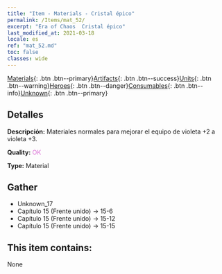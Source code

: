 ```yaml
---
title: "Item - Materials - Cristal épico"
permalink: /Items/mat_52/
excerpt: "Era of Chaos  Cristal épico"
last_modified_at: 2021-03-18
locale: es
ref: "mat_52.md"
toc: false
classes: wide
---
```

 [Materials](/es/Items/){: .btn .btn--primary}[Artifacts](/es/Items/Artifacts/){: .btn .btn--success}[Units](/es/Items/Units/){: .btn .btn--warning}[Heroes](/es/Items/Heroes/){: .btn .btn--danger}[Consumables](/es/Items/Consumables/){: .btn .btn--info}[Unknown](/es/Items/Unknown/){: .btn .btn--primary}

## Detalles
 **Descripción:** Materiales normales para mejorar el equipo de violeta +2 a violeta +3.

 **Quality:** <span style="color: #DA70D6">OK</span>

 **Type:** Material

## Gather

*    Unknown_17 
*    Capítulo 15 (Frente unido) -> 15-6 
*    Capítulo 15 (Frente unido) -> 15-12 
*    Capítulo 15 (Frente unido) -> 15-15 

## This item contains:

  None

